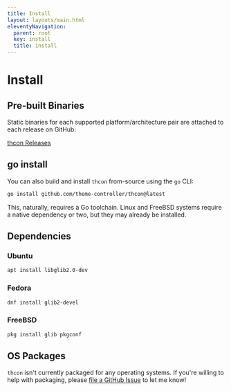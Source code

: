 ```yaml
---
title: Install
layout: layouts/main.html
eleventyNavigation:
  parent: root
  key: install
  title: install
---
```


# Install
## Pre-built Binaries
Static binaries for each supported platform/architecture pair are attached to
each release on GitHub:

[thcon Releases](https://github.com/theme-controller/thcon/releases)

## go install
You can also build and install `thcon` from-source using the `go` CLI:

```sh
go install github.com/theme-controller/thcon@latest
```

This, naturally, requires a Go toolchain. Linux and FreeBSD systems require a
native dependency or two, but they may already be installed.

## Dependencies
### Ubuntu
```sh
apt install libglib2.0-dev
```

### Fedora
```sh
dnf install glib2-devel
```

### FreeBSD
```sh
pkg install glib pkgconf
```

## OS Packages
`thcon` isn't currently packaged for any operating systems. If you're willing to
help with packaging, please [file a GitHub Issue](https://github.com/theme-controller/thcon/new)
to let me know!
